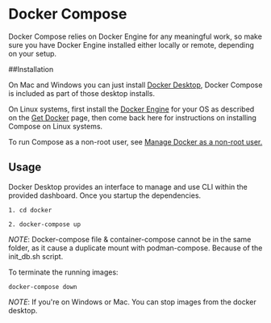 # Docker Compose
Docker Compose relies on Docker Engine for any meaningful work, so make sure you have Docker Engine installed either locally or remote, depending on your setup.

##Installation

On Mac and Windows you can just install [Docker Desktop](https://docs.docker.com/desktop/), Docker Compose is included as part of those desktop installs.

On Linux systems, first install the [Docker Engine](https://docs.docker.com/engine/install/#server) for your OS as described on the [Get Docker](https://docs.docker.com/get-docker/) page, then come back here for instructions on installing Compose on Linux systems.

To run Compose as a non-root user, see [Manage Docker as a non-root user.](https://docs.docker.com/engine/install/linux-postinstall/)

## Usage
Docker Desktop provides an interface to manage and use CLI within the provided dashboard. Once you startup the dependencies.

```
1. cd docker

2. docker-compose up 
```
*NOTE*: Docker-compose file & container-compose cannot be in the same folder, as it cause a duplicate mount with podman-compose. Because of the init_db.sh script.

To terminate the running images:
```
docker-compose down
```

*NOTE*: If you're on Windows or Mac. You can stop images from the docker desktop.